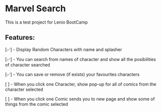 # Marvel Search

This is a test project for Lenio BootCamp

## Features:

[✅] - Display Random Characters with name and splasher

[✅] - You can search from names of character and show all the posibilities of character searched

[✅] - You can save or remove (if exists) your favourites characters

[ ] - When you click one Character, show pop-up for all of comics from the character selected

[ ] - When you click one Comic sends you to new page and show some of things from the comic selected

